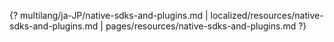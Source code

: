 {? multilang/ja-JP/native-sdks-and-plugins.md | localized/resources/native-sdks-and-plugins.md | pages/resources/native-sdks-and-plugins.md ?}
